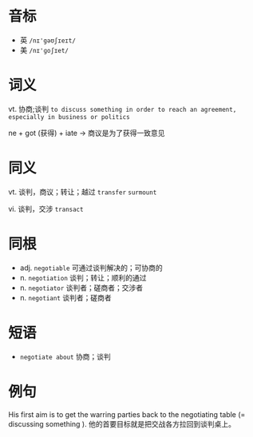 # 音标

- 英 `/nɪ'gəʊʃɪeɪt/`
- 美 `/nɪ'ɡoʃɪet/`

# 词义

vt. 协商;谈判
`to discuss something in order to reach an agreement, especially in business or politics`



ne + got (获得) + iate → 商议是为了获得一致意见

# 同义

vt. 谈判，商议；转让；越过
`transfer` `surmount`

vi. 谈判，交涉
`transact`

# 同根

- adj. `negotiable` 可通过谈判解决的；可协商的
- n. `negotiation` 谈判；转让；顺利的通过
- n. `negotiator` 谈判者；磋商者；交涉者
- n. `negotiant` 谈判者；磋商者

# 短语

- `negotiate about` 协商；谈判

# 例句

His first aim is to get the warring parties back to the negotiating table (= discussing something ).
他的首要目标就是把交战各方拉回到谈判桌上。


